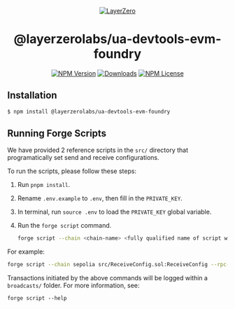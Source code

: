 <p align="center">
  <a href="https://layerzero.network">
    <img alt="LayerZero" style="max-width: 500px" src="https://d3a2dpnnrypp5h.cloudfront.net/bridge-app/lz.png"/>
  </a>
</p>

<h1 align="center">@layerzerolabs/ua-devtools-evm-foundry</h1>

<!-- The badges section -->
<p align="center">
  <!-- Shields.io NPM published package version -->
  <a href="https://www.npmjs.com/package/@layerzerolabs/ua-devtools-evm-foundry"><img alt="NPM Version" src="https://img.shields.io/npm/v/@layerzerolabs/ua-devtools-evm-foundry"/></a>
  <!-- Shields.io NPM downloads -->
  <a href="https://www.npmjs.com/package/@layerzerolabs/ua-devtools-evm-foundry"><img alt="Downloads" src="https://img.shields.io/npm/dm/@layerzerolabs/ua-devtools-evm-foundry"/></a>
  <!-- Shields.io license badge -->
  <a href="https://www.npmjs.com/package/@layerzerolabs/ua-devtools-evm-foundry"><img alt="NPM License" src="https://img.shields.io/npm/l/@layerzerolabs/ua-devtools-evm-foundry"/></a>
</p>

## Installation

```sh
$ npm install @layerzerolabs/ua-devtools-evm-foundry
```

## Running Forge Scripts
We have provided 2 reference scripts in the `src/` directory that programatically set send and receive configurations. 

To run the scripts, please follow these steps:
1. Run `pnpm install`.
2. Rename `.env.example` to `.env`, then fill in the `PRIVATE_KEY`.
3. In terminal, run `source .env` to load the `PRIVATE_KEY` global variable.
4. Run the `forge script` command.

    ```bash
    forge script --chain <chain-name> <fully qualified name of script with path> --rpc-url <rpc url> --broadcast -vvvv --sig <run function signature> <run function arguments>
    ```

For example:

```bash
forge script --chain sepolia src/ReceiveConfig.sol:ReceiveConfig --rpc-url "https://ethereum-sepolia-rpc.publicnode.com" --broadcast -vvvv --sig "run(address, uint32, address, address, (uint64, uint8, uint8, uint8, address[], address[]))" 0xC51c580Eeb3844b4117C9B3f5e9Cc43f5B808A85 40231 0xdAf00F5eE2158dD58E0d3857851c432E34A3A851 0x565786AbE5BA0f9D307AdfA681379F0788bEdEf7 "(100,1,0,0,[0x565786AbE5BA0f9D307AdfA681379F0788bEdEf7],[])"
```

Transactions initiated by the above commands will be logged within a `broadcasts/` folder. For more information, see:
    
    forge script --help
